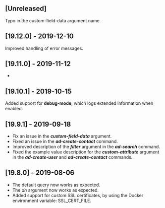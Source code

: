 ## [Unreleased]
Typo in the custom-field-data argument name.

## [19.12.0] - 2019-12-10
Improved handling of error messages.

## [19.11.0] - 2019-11-12
-

## [19.10.1] - 2019-10-15
Added support for **debug-mode**, which logs extended information when enabled.

## [19.9.1] - 2019-09-18
  - Fix an issue in the ***custom-field-data*** argument.
  - Fixed an issue in the ***ad-create-contact*** command.
  - Improved description of the ***filter*** argument in the ***ad-search*** command.
  - Fixed the example value description for the ***custom-attribute*** argument in the ***ad-create-user*** and ***ad-create-contact*** commands.


## [19.8.0] - 2019-08-06
  - The default query now works as expected.
  - The *dn* argument now works as expected.
  - Added support for custom SSL certificates, by using the Docker environment variable: SSL_CERT_FILE. 
